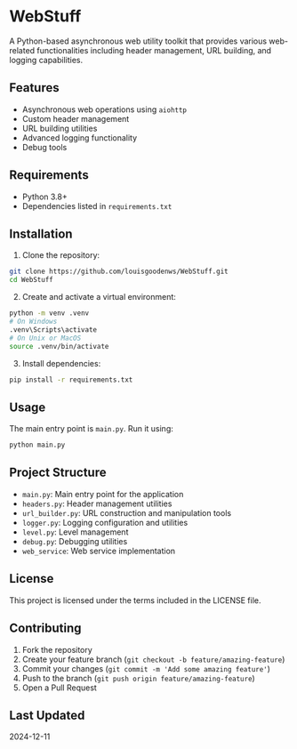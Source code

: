 # WebStuff

A Python-based asynchronous web utility toolkit that provides various web-related functionalities including header management, URL building, and logging capabilities.

## Features

- Asynchronous web operations using `aiohttp`
- Custom header management
- URL building utilities
- Advanced logging functionality
- Debug tools

## Requirements

- Python 3.8+
- Dependencies listed in `requirements.txt`

## Installation

1. Clone the repository:
```bash
git clone https://github.com/louisgoodenws/WebStuff.git
cd WebStuff
```

2. Create and activate a virtual environment:
```bash
python -m venv .venv
# On Windows
.venv\Scripts\activate
# On Unix or MacOS
source .venv/bin/activate
```

3. Install dependencies:
```bash
pip install -r requirements.txt
```

## Usage

The main entry point is `main.py`. Run it using:

```bash
python main.py
```

## Project Structure

- `main.py`: Main entry point for the application
- `headers.py`: Header management utilities
- `url_builder.py`: URL construction and manipulation tools
- `logger.py`: Logging configuration and utilities
- `level.py`: Level management
- `debug.py`: Debugging utilities
- `web_service`: Web service implementation

## License

This project is licensed under the terms included in the LICENSE file.

## Contributing

1. Fork the repository
2. Create your feature branch (`git checkout -b feature/amazing-feature`)
3. Commit your changes (`git commit -m 'Add some amazing feature'`)
4. Push to the branch (`git push origin feature/amazing-feature`)
5. Open a Pull Request

## Last Updated

2024-12-11